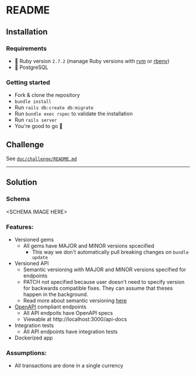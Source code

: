 # README

## Installation

### Requirements

- :gem: Ruby version `2.7.2` (manage Ruby versions with [rvm](https://rvm.io/) or [rbenv](https://github.com/rbenv/rbenv))
- :elephant: PostgreSQL

### Getting started

- Fork & clone the repository
- `bundle install`
- Run `rails db:create db:migrate`
- Run `bundle exec rspec` to validate the installation
- Run `rails server`
- You're good to go :tada:

## Challenge

See [`doc/challenge/README.md`](./doc/challenge/README.md)

______

## Solution

### Schema
\<SCHEMA IMAGE HERE\>

### Features:
- Versioned gems
  - All gems have MAJOR and MINOR versions spcecified
    - This way we don't automatically pull breaking changes on `bundle update`
- Versioned API
  - Semantic versioning with MAJOR and MINOR versions specified for endpoints
  - PATCH not specified because user doesn't need to specify version for backwards compatible fixes. They can assume that theses happen in the background.
  - Read more about semantic versioning [here](https://semver.org/)
- [OpenAPI](https://swagger.io/specification/) compliant endpoints
  - All API endpoits have OpenAPI specs
  - Viewable at http://localhost:3000/api-docs
- Integration tests
  - All API endpoints have integration tests
- Dockerized app

### Assumptions:
- All transactions are done in a single currency

